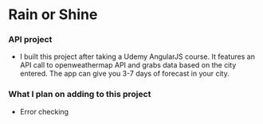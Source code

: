 # Rain or Shine

### API project
- I built this project after taking a Udemy AngularJS course. It features an API call to openweathermap API and grabs data based on the city entered. The app can give you 3-7 days of forecast in your city.

### What I plan on adding to this project
- Error checking 

